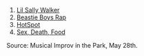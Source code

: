1. [Lil Sally Walker](https://github.com/pamelafox/improvlists/blob/master/games/Game:-Lil-Sally-Walker.md)
2. [Beastie Boys Rap](https://github.com/pamelafox/improvlists/blob/master/games/Game:-Beastie-Boys-Rap.md)
3. [HotSpot](https://github.com/pamelafox/improvlists/blob/master/games/Game:-HotSpot.md)
4. [Sex, Death, Food](https://github.com/pamelafox/improvlists/blob/master/games/Game:-Sex,-Death,-Food.md)

Source: Musical Improv in the Park, May 28th.